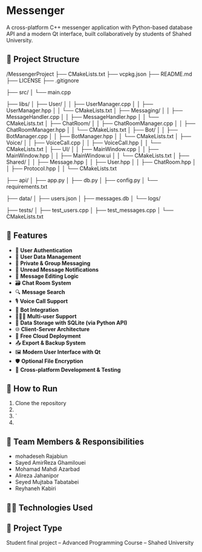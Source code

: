 # Messenger

A cross-platform C++ messenger application with Python-based database API and a modern Qt interface, built collaboratively by students of Shahed University.

## 📁 Project Structure

/MessengerProject
├── CMakeLists.txt
├── vcpkg.json
├── README.md
├── LICENSE
├── .gitignore

├── src/
│   └── main.cpp

├── libs/
│   ├── User/
│   │   ├── UserManager.cpp
│   │   ├── UserManager.hpp
│   │   └── CMakeLists.txt
│   ├── Messaging/
│   │   ├── MessageHandler.cpp
│   │   ├── MessageHandler.hpp
│   │   └── CMakeLists.txt
│   ├── ChatRoom/
│   │   ├── ChatRoomManager.cpp
│   │   ├── ChatRoomManager.hpp
│   │   └── CMakeLists.txt
│   ├── Bot/
│   │   ├── BotManager.cpp
│   │   ├── BotManager.hpp
│   │   └── CMakeLists.txt
│   ├── Voice/
│   │   ├── VoiceCall.cpp
│   │   ├── VoiceCall.hpp
│   │   └── CMakeLists.txt
│   ├── UI/
│   │   ├── MainWindow.cpp
│   │   ├── MainWindow.hpp
│   │   ├── MainWindow.ui
│   │   └── CMakeLists.txt
│   ├── Shared/
│   │   ├── Message.hpp
│   │   ├── User.hpp
│   │   ├── ChatRoom.hpp
│   │   ├── Protocol.hpp
│   │   └── CMakeLists.txt

├── api/
│   ├── app.py
│   ├── db.py
│   ├── config.py
│   └── requirements.txt

├── data/
│   ├── users.json
│   ├── messages.db
│   └── logs/

├── tests/
│   ├── test_users.cpp
│   ├── test_messages.cpp
│   └── CMakeLists.txt

## 🔧 Features

- 🔐 **User Authentication**  
- 🧾 **User Data Management**  
- 💬 **Private & Group Messaging**  
- 📩 **Unread Message Notifications**  
- 🧠 **Message Editing Logic**  
- 🗃️ **Chat Room System** 
- 🔍 **Message Search**
- 🎙️ **Voice Call Support** 
- 🤖 **Bot Integration** 
- 🧑‍🤝‍🧑 **Multi-user Support** 
- 💾 **Data Storage with SQLite (via Python API)**  
- 🌐 **Client-Server Architecture**  
- 🔗 **Free Cloud Deployment**  
- 📤 **Export & Backup System**  
- 🖼️ **Modern User Interface with Qt** 
- 🛡️ **Optional File Encryption** 
- 🧪 **Cross-platform Development & Testing** 

## 🚀 How to Run
1. Clone the repository
2. 
3. `
4. 

## 👥 Team Members & Responsibilities
- mohadeseh Rajabiun
- Sayed AmirReza Ghamilouei
- Mohamad Mahdi Azarbad
- Alireza Jahanipor
- Seyed Mujtaba Tabatabei
- Reyhaneh Kabiri

## 🧑‍💻 Technologies Used


## 🧪 Project Type
Student final project – Advanced Programming Course – Shahed University

